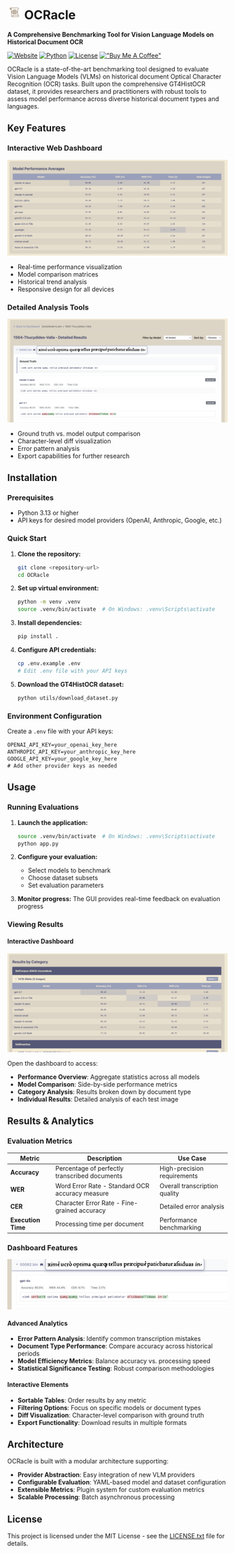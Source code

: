 # <img src="docs/ocracle.png" alt="OCRacle Logo" width="32" height="32"> OCRacle

**A Comprehensive Benchmarking Tool for Vision Language Models on Historical Document OCR**

[![Website](https://img.shields.io/badge/Website-OCRacle%20Dashboard-555879?style=flat&logo=web)](https://dassoo.github.io/OCRacle)
[![Python](https://img.shields.io/badge/Python-3.13+-blue.svg)](https://python.org)
[![License](https://img.shields.io/badge/License-MIT-green.svg)](LICENSE.txt)
[!["Buy Me A Coffee"](https://www.buymeacoffee.com/assets/img/custom_images/orange_img.png)](https://www.buymeacoffee.com/dassoo)

OCRacle is a state-of-the-art benchmarking tool designed to evaluate Vision Language Models (VLMs) on historical document Optical Character Recognition (OCR) tasks. Built upon the comprehensive GT4HistOCR dataset, it provides researchers and practitioners with robust tools to assess model performance across diverse historical document types and languages. 

## Key Features

### Interactive Web Dashboard
![Dashboard Overview](docs/readme_pics/avgs.png)

- Real-time performance visualization
- Model comparison matrices
- Historical trend analysis
- Responsive design for all devices

### Detailed Analysis Tools
![Individual Analysis](docs/readme_pics/details.png)

- Ground truth vs. model output comparison
- Character-level diff visualization
- Error pattern analysis
- Export capabilities for further research

## Installation

### Prerequisites
- Python 3.13 or higher
- API keys for desired model providers (OpenAI, Anthropic, Google, etc.)

### Quick Start

1. **Clone the repository:**
   ```bash
   git clone <repository-url>
   cd OCRacle
   ```

2. **Set up virtual environment:**
   ```bash
   python -m venv .venv
   source .venv/bin/activate  # On Windows: .venv\Scripts\activate
   ```

3. **Install dependencies:**
   ```bash
   pip install .
   ```

4. **Configure API credentials:**
   ```bash
   cp .env.example .env
   # Edit .env file with your API keys
   ```

5. **Download the GT4HistOCR dataset:**
   ```bash
   python utils/download_dataset.py
   ```

### Environment Configuration

Create a `.env` file with your API keys:
```env
OPENAI_API_KEY=your_openai_key_here
ANTHROPIC_API_KEY=your_anthropic_key_here
GOOGLE_API_KEY=your_google_key_here
# Add other provider keys as needed
```

## Usage

### Running Evaluations

1. **Launch the application:**
   ```bash
   source .venv/bin/activate  # On Windows: .venv\Scripts\activate
   python app.py
   ```

2. **Configure your evaluation:**
   - Select models to benchmark
   - Choose dataset subsets
   - Set evaluation parameters

3. **Monitor progress:**
   The GUI provides real-time feedback on evaluation progress

### Viewing Results

#### Interactive Dashboard
![Categories View](docs/readme_pics/categories.png)

Open the dashboard to access:
- **Performance Overview**: Aggregate statistics across all models
- **Model Comparison**: Side-by-side performance metrics
- **Category Analysis**: Results broken down by document type
- **Individual Results**: Detailed analysis of each test image


## Results & Analytics

### Evaluation Metrics

| Metric | Description | Use Case |
|--------|-------------|----------|
| **Accuracy** | Percentage of perfectly transcribed documents | High-precision requirements |
| **WER** | Word Error Rate - Standard OCR accuracy measure | Overall transcription quality |
| **CER** | Character Error Rate - Fine-grained accuracy | Detailed error analysis |
| **Execution Time** | Processing time per document | Performance benchmarking |

### Dashboard Features

![Follow-up Analysis](docs/readme_pics/follow.png)

#### Advanced Analytics
- **Error Pattern Analysis**: Identify common transcription mistakes
- **Document Type Performance**: Compare accuracy across historical periods
- **Model Efficiency Metrics**: Balance accuracy vs. processing speed
- **Statistical Significance Testing**: Robust comparison methodologies

#### Interactive Elements
- **Sortable Tables**: Order results by any metric
- **Filtering Options**: Focus on specific models or document types
- **Diff Visualization**: Character-level comparison with ground truth
- **Export Functionality**: Download results in multiple formats

## Architecture

OCRacle is built with a modular architecture supporting:

- **Provider Abstraction**: Easy integration of new VLM providers
- **Configurable Evaluation**: YAML-based model and dataset configuration
- **Extensible Metrics**: Plugin system for custom evaluation metrics
- **Scalable Processing**: Batch asynchronous processing

## License

This project is licensed under the MIT License - see the [LICENSE.txt](LICENSE.txt) file for details.
